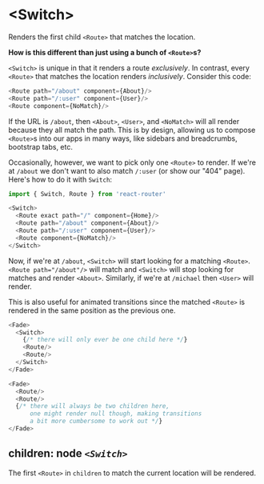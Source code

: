 # &lt;Switch>

Renders the first child `<Route>` that matches the location.

**How is this different than just using a bunch of `<Route>`s?**

`<Switch>` is unique in that it renders a route *exclusively*. In contrast, every `<Route>` that matches the location renders *inclusively*. Consider this code:

```js
<Route path="/about" component={About}/>
<Route path="/:user" component={User}/>
<Route component={NoMatch}/>
```

If the URL is `/about`, then `<About>`, `<User>`, and `<NoMatch>` will all render because they all match the path. This is by design, allowing us to compose `<Route>`s into our apps in many ways, like sidebars and breadcrumbs, bootstrap tabs, etc.

Occasionally, however, we want to pick only one `<Route>` to render. If we're at `/about` we don't want to also match `/:user` (or show our "404" page). Here's how to do it with `Switch`:

```js
import { Switch, Route } from 'react-router'

<Switch>
  <Route exact path="/" component={Home}/>
  <Route path="/about" component={About}/>
  <Route path="/:user" component={User}/>
  <Route component={NoMatch}/>
</Switch>
```

Now, if we're at `/about`, `<Switch>` will start looking for a matching `<Route>`. `<Route path="/about"/>` will match and `<Switch>` will stop looking for matches and render `<About>`. Similarly, if we're at `/michael` then `<User>` will render.

This is also useful for animated transitions since the matched `<Route>` is rendered in the same position as the previous one.

```js
<Fade>
  <Switch>
    {/* there will only ever be one child here */}
    <Route/>
    <Route/>
  </Switch>
</Fade>

<Fade>
  <Route/>
  <Route/>
  {/* there will always be two children here,
      one might render null though, making transitions
      a bit more cumbersome to work out */}
</Fade>
```

## children: node _`<Switch>`_ 

The first `<Route>` in `children` to match the current location will be rendered.
